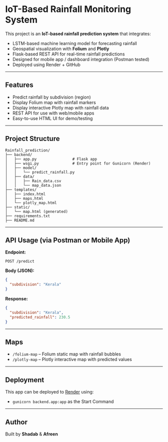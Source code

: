 # IoT-Based Rainfall Monitoring System

This project is an **IoT-based rainfall prediction system** that integrates:

- LSTM-based machine learning model for forecasting rainfall
- Geospatial visualization with **Folium** and **Plotly**
- Flask-based REST API for real-time rainfall predictions
- Designed for mobile app / dashboard integration (Postman tested)
- Deployed using Render + GitHub

---

##  Features

- Predict rainfall by subdivision (region)
- Display Folium map with rainfall markers
- Display interactive Plotly map with rainfall data
- REST API for use with web/mobile apps
- Easy-to-use HTML UI for demo/testing

---

##  Project Structure

```
Rainfall_prediction/
├── backend/
│   ├── app.py                # Flask app
│   ├── wsgi.py               # Entry point for Gunicorn (Render)
│   ├── model/
│   │   └── predict_rainfall.py
│   ├── data/
│   │   ├── Rain_data.csv
│   │   └── map_data.json
├── templates/
│   ├── index.html
│   ├── maps.html
│   └── plotly_map.html
├── static/
│   └── map.html (generated)
├── requirements.txt
├── README.md
```

---

##  API Usage (via Postman or Mobile App)

**Endpoint:**  
```
POST /predict
```

**Body (JSON):**
```json
{
  "subdivision": "Kerala"
}
```

**Response:**
```json
{
  "subdivision": "Kerala",
  "predicted_rainfall": 230.5
}
```

---

##  Maps

- `/folium-map` – Folium static map with rainfall bubbles
- `/plotly-map` – Plotly interactive map with predicted values

---

## Deployment

This app can be deployed to [Render](https://render.com) using:
- `gunicorn backend.app:app` as the Start Command

---

##  Author

Built by **Shadab**  & **Afreen** 
